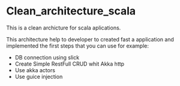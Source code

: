 # Clean_architecture_scala

This is a clean archicture for scala aplications.

This architecture help to developer to created fast a application and implemented the first steps 
that you can use for example: 
- DB connection using slick
- Create Simple RestFull CRUD whit Akka http
- Use akka actors
- Use guice injection
